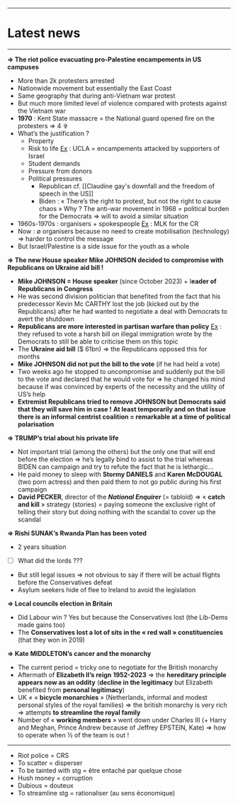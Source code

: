 ***
# Latest news
***
**⇒ The riot police evacuating pro-Palestine encampements in US campuses**
- More than 2k protesters arrested 
- Nationwide movement but essentially the East Coast 
- Same geography that during anti-Vietnam war protest
- But much more limited level of violence compared with protests against the Vietnam war 
- **1970** : Kent State massacre = the National guard opened fire on the protesters ⇒ 4 ✞ 
- What’s the justification ? 
	- Property 
	- Risk to life <u>Ex</u> : UCLA = encampements attacked by supporters of Israel 
	- Student demands 
	- Pressure from donors 
	- Political pressures 
		- Republican cf. [[Claudine gay's downfall and the freedom of speech in the US]] 
		- Biden : « There’s the right to protest, but not the right to cause chaos » Why ? The anti-war movement in 1968 = political burden for the Democrats ⇒ will to avoid a similar situation 
- 1960s-1970s : organisers + spokespeople <u>Ex</u> : MLK for the CR
- Now : ∅ organisers because no need to create mobilisation (technology) ⇒ harder to control the message 
- But Israel/Palestine is a side issue for the youth as a whole 

**⇒ The new House speaker Mike JOHNSON decided to compromise with Republicans on Ukraine aid bill !**
- **Mike JOHNSON = House speaker** (since October 2023) + l**eader of Republicans in Congress**  
- He was second division politician that benefited from the fact that his predecessor Kevin Mc CARTHY lost the job (kicked out by the Republicans) after he had wanted to negotiate a deal with Democrats to avert the shutdown 
- **Republicans are more interested in partisan warfare than policy** <u>Ex</u> : they refused to vote a harsh bill on illegal immigration wrote by the Democrats to still be able to criticise them on this topic 
- The **Ukraine aid bill** ($ 61bn) ⇒ the Republicans opposed this for months 
- **Mike JOHNSON did not put the bill to the vote** (if he had held a vote) 
- Two weeks ago he stopped to uncompromise and suddenly put the bill to the vote and declared that he would vote for ⇒ he changed his mind because if was convinced by experts of the necessity and the utility of US’s help 
- **Extremist Republicans tried to remove JOHNSON but Democrats said that they will save him in case !** **At least temporarily and on that issue there is an informal centrist coalition = remarkable at a time of political polarisation**  

**⇒ TRUMP’s trial about his private life** 
- Not important trial (among the others) but the only one that will end before the election ⇒ he’s legally bind to assist to the trial whereas BIDEN can campaign and try to refute the fact that he is lethargic…
- He paid money to sleep with **Stormy DANIELS** and **Karen McDOUGAL** (two porn actress) and then paid them to not go public during his first campaign 
- **David PECKER**, director of the ***National Enquirer*** (= tabloïd) ⇒ « **catch and kill** » strategy (stories) = paying someone the exclusive right of telling their story but doing nothing with the scandal to cover up the scandal 

**⇒ Rishi SUNAK’s Rwanda Plan has been voted**
- 2 years situation 
- [ ] What did the lords ??? 
- But still legal issues ⇒ not obvious to say if there will be actual flights before the Conservatives defeat 
- Asylum seekers hide of flee to Ireland to avoid the legislation 

**⇒ Local councils election in Britain** 
- Did Labour win ? Yes but because the Conservatives lost (the Lib-Dems made gains too)
- The **Conservatives lost a lot of sits in the « red wall » constituencies** (that they won in 2019)

**⇒ Kate MIDDLETON’s cancer and the monarchy**
- The current period = tricky one to negotiate for the British monarchy 
- Aftermath of **Elizabeth II’s reign** **1952-2023** ⇒ the **hereditary principle appears now as an oddity** (**decline in the legitimacy** but Elizabeth benefited from **personal legitimacy**) 
- UK ≠ « **bicycle monarchies** » (Netherlands, informal and modest personal styles of the royal families) ⇒ the british monarchy is very rich ⇒ attempts **to streamline the royal family** 
- Number of « **working members** » went down under Charles III (+ Harry and Meghan, Prince Andrew because of Jeffrey EPSTEIN, Kate) ⇒ how to operate when ½ of the team is out ! 





***
- Riot police = CRS 
- To scatter = disperser 
- To be tainted with stg = être entaché par quelque chose 
- Hush money = corruption 
- Dubious = douteux 
- To streamline stg = rationaliser (au sens économique)